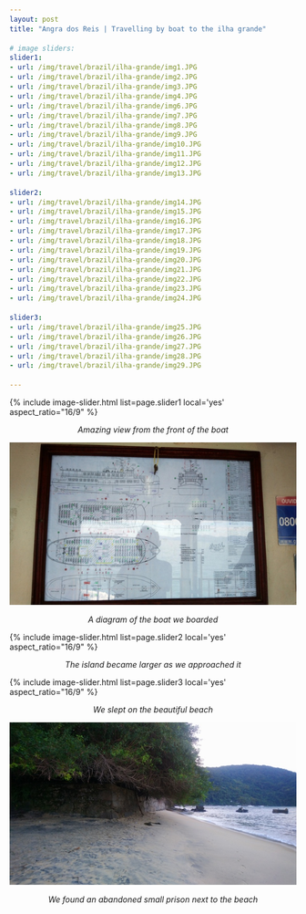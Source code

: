 ```yaml
---
layout: post
title: "Angra dos Reis | Travelling by boat to the ilha grande"

# image sliders:
slider1:
- url: /img/travel/brazil/ilha-grande/img1.JPG
- url: /img/travel/brazil/ilha-grande/img2.JPG
- url: /img/travel/brazil/ilha-grande/img3.JPG
- url: /img/travel/brazil/ilha-grande/img4.JPG
- url: /img/travel/brazil/ilha-grande/img6.JPG
- url: /img/travel/brazil/ilha-grande/img7.JPG
- url: /img/travel/brazil/ilha-grande/img8.JPG
- url: /img/travel/brazil/ilha-grande/img9.JPG
- url: /img/travel/brazil/ilha-grande/img10.JPG
- url: /img/travel/brazil/ilha-grande/img11.JPG
- url: /img/travel/brazil/ilha-grande/img12.JPG
- url: /img/travel/brazil/ilha-grande/img13.JPG

slider2:
- url: /img/travel/brazil/ilha-grande/img14.JPG
- url: /img/travel/brazil/ilha-grande/img15.JPG
- url: /img/travel/brazil/ilha-grande/img16.JPG
- url: /img/travel/brazil/ilha-grande/img17.JPG
- url: /img/travel/brazil/ilha-grande/img18.JPG
- url: /img/travel/brazil/ilha-grande/img19.JPG
- url: /img/travel/brazil/ilha-grande/img20.JPG
- url: /img/travel/brazil/ilha-grande/img21.JPG
- url: /img/travel/brazil/ilha-grande/img22.JPG
- url: /img/travel/brazil/ilha-grande/img23.JPG
- url: /img/travel/brazil/ilha-grande/img24.JPG

slider3:
- url: /img/travel/brazil/ilha-grande/img25.JPG
- url: /img/travel/brazil/ilha-grande/img26.JPG
- url: /img/travel/brazil/ilha-grande/img27.JPG
- url: /img/travel/brazil/ilha-grande/img28.JPG
- url: /img/travel/brazil/ilha-grande/img29.JPG

---
```


{% include image-slider.html list=page.slider1 local='yes' aspect_ratio="16/9" %}
<p align="center"><i>Amazing view from the front of the boat</i></p>

![image](/img/travel/brazil/ilha-grande/img5.JPG)
<p align="center"><i>A diagram of the boat we boarded</i></p>

{% include image-slider.html list=page.slider2 local='yes' aspect_ratio="16/9" %}
<p align="center"><i>The island became larger as we approached it</i></p>

{% include image-slider.html list=page.slider3 local='yes' aspect_ratio="16/9" %}
<p align="center"><i>We slept on the beautiful beach</i></p>

![image](/img/travel/brazil/ilha-grande/img30.JPG)
<p align="center"><i>We found an abandoned small prison next to the beach</i></p>

